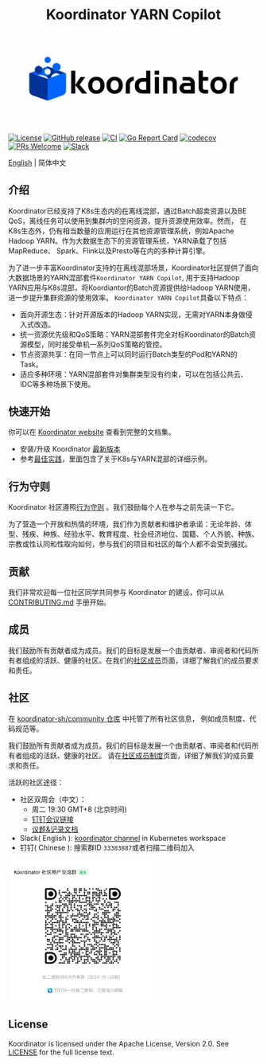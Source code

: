<h1 align="center">
  <p align="center">Koordinator YARN Copilot</p>
  <a href="https://koordinator.sh"><img src="https://github.com/koordinator-sh/koordinator/raw/main/docs/images/koordinator-logo.jpeg" alt="Koordinator"></a>
</h1>

[![License](https://img.shields.io/github/license/koordinator-sh/koordinator.svg?color=4EB1BA&style=flat-square)](https://opensource.org/licenses/Apache-2.0)
[![GitHub release](https://img.shields.io/github/v/release/koordinator-sh/yarn-copilot.svg?style=flat-square)](https://github.com/koordinator-sh/yarn-copilot/releases/latest)
[![CI](https://img.shields.io/github/actions/workflow/status/koordinator-sh/yarn-copilot/ci.yaml?label=CI&logo=github&style=flat-square&branch=main)](https://github.com/koordinator-sh/yarn-copilot/actions/workflows/ci.yaml)
[![Go Report Card](https://goreportcard.com/badge/github.com/koordinator-sh/yarn-copilot?style=flat-square)](https://goreportcard.com/report/github.com/koordinator-sh/yarn-copilot)
[![codecov](https://img.shields.io/codecov/c/github/koordinator-sh/yarn-copilot?logo=codecov&style=flat-square)](https://codecov.io/github/koordinator-sh/yarn-copilot)
[![PRs Welcome](https://badgen.net/badge/PRs/welcome/green?icon=https://api.iconify.design/octicon:git-pull-request.svg?color=white&style=flat-square)](CONTRIBUTING.md)
[![Slack](https://badgen.net/badge/slack/join/4A154B?icon=slack&style=flat-square)](https://join.slack.com/t/koordinator-sh/shared_invite/zt-1756qoub4-Cn4~esfdlfAPsD7cwO2NzA)


[English](./README.md) | 简体中文

## 介绍

Koordinator已经支持了K8s生态内的在离线混部，通过Batch超卖资源以及BE QoS，离线任务可以使用到集群内的空闲资源，提升资源使用效率。然而，
在K8s生态外，仍有相当数量的应用运行在其他资源管理系统，例如Apache Hadoop YARN。作为大数据生态下的资源管理系统，YARN承载了包括MapReduce、
Spark、Flink以及Presto等在内的多种计算引擎。

为了进一步丰富Koordinator支持的在离线混部场景，Koordinator社区提供了面向大数据场景的YARN混部套件`Koordinator YARN Copilot`,
用于支持Hadoop YARN应用与K8s混部，将Koordiantor的Batch资源提供给Hadoop YARN使用，进一步提升集群资源的使用效率。
`Koordinator YARN Copilot`具备以下特点：

- 面向开源生态：针对开源版本的Hadoop YARN实现，无需对YARN本身做侵入式改造。
- 统一资源优先级和QoS策略：YARN混部套件完全对标Koordinator的Batch资源模型，同时接受单机一系列QoS策略的管控。
- 节点资源共享：在同一节点上可以同时运行Batch类型的Pod和YARN的Task。
- 适应多种环境：YARN混部套件对集群类型没有约束，可以在包括公共云、IDC等多种场景下使用。

## 快速开始

你可以在 [Koordinator website](https://koordinator.sh/docs) 查看到完整的文档集。

- 安装/升级 Koordinator [最新版本](https://koordinator.sh/docs/installation)
- 参考[最佳实践](https://koordinator.sh/zh-Hans/docs/next/best-practices/colocation-of-hadoop-yarn/)，里面包含了关于K8s与YARN混部的详细示例。

## 行为守则

Koordinator 社区遵照[行为守则](https://github.com/koordinator-sh/koordinator/CODE_OF_CONDUCT.md) 。我们鼓励每个人在参与之前先读一下它。

为了营造一个开放和热情的环境，我们作为贡献者和维护者承诺：无论年龄、体型、残疾、种族、经验水平、教育程度、社会经济地位、国籍、个人外貌、种族、宗教或性认同和性取向如何，参与我们的项目和社区的每个人都不会受到骚扰。

## 贡献

我们非常欢迎每一位社区同学共同参与 Koordinator 的建设，你可以从 [CONTRIBUTING.md](https://github.com/koordinator-sh/koordinator/CONTRIBUTING.md) 手册开始。

## 成员

我们鼓励所有贡献者成为成员。我们的目标是发展一个由贡献者、审阅者和代码所有者组成的活跃、健康的社区。在我们的[社区成员](https://github.com/koordinator-sh/community/blob/main/community-membership.md)页面，详细了解我们的成员要求和责任。

## 社区

在 [koordinator-sh/community 仓库](https://github.com/koordinator-sh/community) 中托管了所有社区信息， 例如成员制度、代码规范等。

我们鼓励所有贡献者成为成员。我们的目标是发展一个由贡献者、审阅者和代码所有者组成的活跃、健康的社区。
请在[社区成员制度](https://github.com/koordinator-sh/community/blob/main/community-membership.md)页面，详细了解我们的成员要求和责任。

活跃的社区途径：

- 社区双周会（中文）：
  - 周二 19:30 GMT+8 (北京时间)
  - [钉钉会议链接](https://meeting.dingtalk.com/j/cgTTojEI8Zy)
  - [议题&记录文档](https://shimo.im/docs/m4kMLdgO1LIma9qD)
- Slack( English ): [koordinator channel](https://kubernetes.slack.com/channels/koordinator) in Kubernetes workspace
- 钉钉( Chinese ): 搜索群ID `33383887`或者扫描二维码加入

<div>
  <img src="https://github.com/koordinator-sh/koordinator/raw/main/docs/images/dingtalk.png" width="300" alt="Dingtalk QRCode">
</div>

## License

Koordinator is licensed under the Apache License, Version 2.0. See [LICENSE](./LICENSE) for the full license text.
<!--

## Star History

[![Star History Chart](https://api.star-history.com/svg?repos=koordinator-sh/koordinator&type=Date)](https://star-history.com/#koordinator-sh/koordinator&Date)
-->